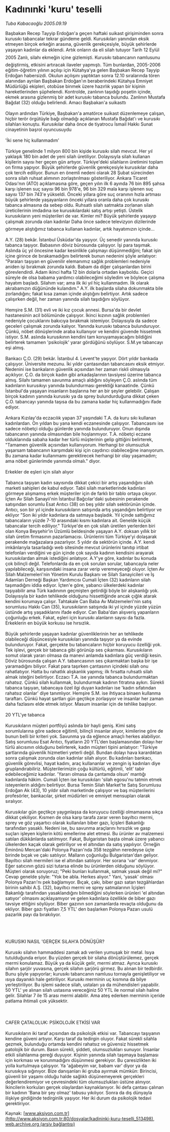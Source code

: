 # Kadınınki 'kuru' teselli

*Tuba Kabacaoğlu 2005.09.19*

<div class="pNewsDetailMainContent ctx_content" itemprop="articleBody">
 Başbakan Recep Tayyip Erdoğan'a geçen haftaki suikast girişiminden sonra kurusıkı tabancalar tekrar gündeme geldi. Kurusıkıları yanından eksik etmeyen birçok erkeğin arasına, güvenlik gerekçesiyle, büyük şehirlerde yaşayan kadınlar da eklendi. Artık onların da eli silah tutuyor Tarih 12 Eylül 2005 Zanlı, silahı ekmeğin içine gizlemişti. Kurusıkı tabancanın namlusunu değiştirmiş, etkisini artıracak ilaveler yapmıştı. Tüm bunlardan, 2005-2006 eğitim-öğretim yılının açılışı için Kütahya'ya gelen Başbakan Recep Tayyip Erdoğan habersizdi. Okulun açılışını yaptıktan sonra 12.10 sıralarında tören alanından ayrılan Başbakan Erdoğan'ın beraberindeki Kütahya Emniyet Müdürlüğü ekipleri, otobüse binmek üzere hazırlık yapan bir kişinin hareketlerinden şüphelendi. Kontrolde, zanlının taşıdığı poşetin içinde, ekmek arasına gizlenmiş bir adet kurusıkı tabanca bulundu. Zanlının Mustafa Bağdat (32) olduğu belirlendi. Amacı Başbakan'a suikasttı
 <br/>
 <br/>
 Olayın ardından Türkiye, Başbakan'a amatörce suikast düzenlemeye çalışan, hiçbir terör örgütüyle bağı olmadığı açıklanan Mustafa Bağdat'ı ve kurusıkı silahları konuştu. Kurusıkılar daha önce de tiyatrocu İsmail Hakkı Sunat cinayetinin başrol oyuncusuydu
 <br/>
 <br/>
 'İki sene hiç kullanmadım'
 <br/>
 <br/>
 Türkiye genelinde 1 milyon 800 bin kişide kurusıkı silah mevcut. Her yıl yaklaşık 180 bin adet de yeni silah üretiliyor. Dolayısıyla silah kullanan kişilerin sayısı her geçen gün artıyor. Türkiye'deki silahların üretimini toplam on firma yapıyor. Büyük şehirlerde güvenlik gerekçesiyle kurusıkılar daha çok tercih ediliyor. Bunun en önemli nedeni olarak 28 Şubat sürecinden sonra silah ruhsat alımının zorlaştırılması gösteriliyor. Ankara Ticaret Odası'nın (ATO) açıklamasına göre, geçen yılın ilk 6 ayında 76 bin 895 şahsa karşı işlenen suç sayısı 96 bin 978'e, 96 bin 329 mala karşı işlenen suç sayısı 137 bin 743'e yükseldi. Önceki yıllara göre suç oranının hızla artması büyük şehirlerde yaşayanların önceki yıllara oranla daha çok kurusıkı tabanca almasına da sebep oldu. Ruhsatlı silah satmakta zorlanan silah üreticilerinin imdadına ise kurusıkılardaki satış artışı yetişti. Üstelik kurusıkıların yeni müşterileri de var. Kimler mi? Büyük şehirlerde yaşayıp çalışmak zorunda olan kadınlar Daha önce sadece televizyon dizilerinde görmeye alıştığımız tabanca kullanan kadınlar, artık hayatımızın içinde...
 <br/>
 <br/>
 A.Y. (28) bekâr. İstanbul Üsküdar'da yaşıyor. Üç senedir yanında kurusıkı tabanca taşıyor. Babasının döviz bürosunda çalışıyor. İşi para taşımak. Aslında üç yıl öncesine kadar kesinlikle çalışmayı düşünmediğini; fakat işin içine girince de bırakamadığını belirterek bunun nedenini şöyle anlatıyor: "Paraları taşıyan en güvenilir elemanımız sağlık problemleri nedeniyle aniden işi bırakmak zorunda kaldı. Babam da diğer çalışanlardan birini görevlendirdi. Adam ikinci hafta 12 bin dolarla ortadan kayboldu. Geçici süreyle de olsa babama yardımcı olabileceğimi söyledim ve böylece çalışma hayatım başladı. Silahım var; ama ilk iki yıl hiç kullanmadım. İlk olarak akrabamızın düğününde kulandım." A.Y. ilk başlarda silaha dokunmakta bile zorlandığını; fakat kısa zaman içinde alıştığını belirtiyor. Artık sadece çalışırken değil, her zaman yanında silah taşıdığını söylüyor.
 <br/>
 <br/>
 Hemşire S.M. (31) evli ve iki kız çocuk annesi. Bursa'da bir devlet hastanesinin acil bölümünde çalışıyor. İkinci kızının sağlık problemleri nedeniyle çocuklarını bakıcıya bırakmak istemiyor. Dolayısıyla da sadece geceleri çalışmak zorunda kalıyor. Yanında kurusıkı tabanca bulunduruyor. Çünkü, nöbet dönüşlerinde araba kullanıyor ve kendini güvende hissetmek istiyor. S.M. aslında kurusıkının kendini tam koruyamayacağını bildiğini belirterek tamamen 'psikolojik' yarar gördüğünü söylüyor. S.M.ye tabancayı eşi almış.
 <br/>
 <br/>
 Bankacı Ç.O. (29) bekâr. İstanbul 4. Levent'te yaşıyor. Dört yıldır bankada çalışıyor. Üniversite mezunu. İki yıldır çantasından tabancasını eksik etmiyor. Nedenini ise bankaların güvenlik açısından her zaman riskli olmasıyla açıklıyor. Ç.O. da birçok kadın gibi arkadaşlarının tavsiyesi üzerine tabanca almış. Silahı tamamen savunma amaçlı aldığını söyleyen Ç.O. aslında tüm kadınların kurusıkıyı yanında bulundurması gerektiği kanaatinde. Çünkü İstanbul'da yaşayan insanların başlarına her an bir şeyler gelebilir. Çalışan birçok kadının yanında kurusıkı ya da sprey bulundurduğuna dikkat çeken Ç.O. tabancayı yanında taşısa da bu zamana kadar hiç kullanmadığını ifade ediyor.
 <br/>
 <br/>
 Ankara Kızılay'da eczacılık yapan 37 yaşındaki T.A. da kuru sıkı kullanan kadınlardan. On yıldan bu yana kendi eczanesinde çalışıyor. Tabancasını ise sadece nöbetçi olduğu günlerde yanında bulunduruyor. Onun dışında tabancanın yanında olmasından bile hoşlanmıyor. T.A. nöbetçi eczane olduklarında sabaha kadar her türlü müşterinin gelip gittiğini belirterek, "Tamamen güvenlik açısından kullanıyorum. Herhangi bir olumsuzluk yaşarsam tabancanın karşımdaki kişi için caydırıcı olabileceğine inanıyorum. Bu zamana kadar kullanmamı gerektirecek herhangi bir olay yaşamadım; ama nöbet günlerimde yanımda olmalı." diyor.
 <br/>
 <br/>
 Erkekler de eşleri için silah alıyor
 <br/>
 <br/>
 Tabanca taşıyan kadın sayısında dikkat çekici bir artış yaşandığını silah marketi sahipleri de kabul ediyor. Tabii silah marketlerinde kadınları görmeye alışmamış erkek müşteriler için de farklı bir tablo ortaya çıkıyor. İçten Av Silah Sanayii'nin İstanbul Bağcılar'daki şubesinin perakende satışından sorumlu Esat Arıtıcı (38) on beş yıldır silah sektörünün içinde. Arıtıcı, son bir yıl içinde kurusıkıların satışında artış yaşandığını belirtiyor ve ekliyor "Son iki yıldır kadınlara da satmaya başladık. Yıl içinde sattığımız tabancaların yüzde 7-10 arasındaki kısmı kadınlara ait. Genelde küçük tabancalar tercih ediliyor." Türkiye'de en çok silah üretilen yerlerden biri olan Konya Beyşehir'in Üzümlü beldesinde yaşayan A.Y. doksan yıllık bir silah üretim firmasının pazarlamacısı. Ürünlerini tüm Türkiye'yi dolaşarak perakende mağazalara pazarlıyor. 5 yıldır da sektörün içinde. A.Y. kendi imkânlarıyla tasarladığı web sitesinde mevcut ürünlerini tanıtıp irtibat telefonları verdiğini ve gün içinde çok sayıda kadının kendisini arayarak kurusıkılardan almak istediğini anlatıyor. A.Y'ye göre, kadınlar bu konuda çok bilinçli değil. Telefonlarda da en çok sorulan sorular, tabancayla neler yapılabileceği, karşısındaki insana zarar verip veremeyeceği oluyor. İçten Av Silah Malzemeleri'nin Yönetim Kurulu Başkanı ve Silah Sanayicileri ve İş Adamları Derneği Başkan Yardımcısı Cumali İçten (32) kadınların silah taşımadığını iddia ediyor. İçten'e göre, yabancı ülkelerdeki kadınlar taşıyabilir ama Türk kadınının geçmişten getirdiği böyle bir alışkanlığı yok. Dolayısıyla bir kadın tehlikede olduğunu hissettiğinde ancak çığlık atarak kendini korumaya çalışır. Tahtakale Can Baba Av Malzemeleri'nin satış sorumlusu Hakkı Can (35), kurusıkıların satışında iki yıl içinde yüzde yüzün üstünde artış yaşadıklarını ifade ediyor. Can Baba'dan alışveriş yapanların çoğunluğu erkek. Fakat, eşleri için kurusıkı alanların sayısı da fazla. Erkeklerin en büyük korkusu ise  hırsızlık.
 <br/>
 <br/>
 Büyük şehirlerde yaşayan kadınlar güvenliklerinin her an tehlikede olabileceği düşüncesiyle kurusıkıları yanında taşıyor ya da evinde bulunduruyor. Fakat, gerçekte bu tabancaların hiçbir koruyucu özelliği yok. Tek işlevi, gerçek bir tabanca gibi görünüp ses çıkarması. Kurusıkıların somut olarak yararı olmasa da manevi anlamda kadınlara güç verdiği kesin. Döviz bürosunda çalışan A.Y. tabancasının ses çıkarmaktan başka bir işe yaramadığını biliyor. Fakat para taşırken çantasının içindeki silah onu rahatlatıyor. Hatta bu rahatlık alışkanlık yapmış; ilk fırsatta ruhsatlı silah almak isteğini belirtiyor. Eczacı T.A. ise yanında tabanca bulundurmaktan rahatsız. Çünkü silah kullanmak, bulundurmak kadının fıtratına aykırı. Sürekli tabanca taşıyan, tabancaya özel ilgi duyan kadınları ise 'kadın sıfatından rahatsız olanlar' diye tanımlıyor. Hemşire S.M. ise ihtiyaca binaen kullanma taraftarı. Çünkü hayat şartları gün geçtikçe zorlaşıyor ve insanlar her zaman daha fazlasını elde etmek istiyor. Masum insanlar için de tehlike başlıyor.
 <br/>
 <br/>
 20 YTL'ye tabanca
 <br/>
 <br/>
 Kurusıkıların müşteri portföyü aslında  bir hayli geniş. Kimi satış sorumlularına göre sadece eğitimli, bilinçli insanlar alıyor, kimilerine göre de bunun belli bir kriteri yok. Savunma ya da eğlence amaçlı herkes alabiliyor. Satış sorumlusu Esat Arıtıcı, fiyatların 20 YTL'den başlamasından dolayı her türlü alıcısının olduğunu belirterek, kadın müşteri tipini anlatıyor: "Türkiye şartlarında güvenlik hizmetleri yeterli değil. Bundan dolayı hava karardıktan sonra çalışmak zorunda olan kadınlar silah alıyor. Bu kadınları bankacı, güvenlik görevlisi, hayat kadını, araç kullananlar ve zengin iş kadınları diye gruplandırabiliriz. Müşterilerimizin çoğu kültürlü, eğitimli, 'elit' tabir edebileceğimiz kadınlar. 'Yararı olmasa da çantamda olsun' mantığı kadınlarda hâkim. Cumali İçten ise kurusıkıları 'silah egosu'nu tatmin etmek isteyenlerin aldığını belirtiyor. Bursa Temin Silah Market'te Satış Sorumlusu Erdoğan Ak (43), 10 yıldır silah marketinde çalışıyor ve baş müşterilerini profesörler, bankacılar, şirket müdürleri ve emniyet mensupları olarak sıralıyor.
 <br/>
 <br/>
 Kurusıkılar gün geçtikçe yaygınlaşsa da koruyucu özelliği olmamasına sıkça dikkat çekiliyor. Kısmen de olsa karşı tarafa zarar veren bayıltıcı mermi, sprey ve göz yaşartıcı olarak kullanılan biber gazı, İçişleri Bakanlığı tarafından yasaklı. Nedeni ise, bu savunma araçlarını hırsızlık ve gasp suçları işleyen kişilerin kötü emellerine alet etmesi. Bu ürünler av malzemesi satılan dükkânlarda satılmıyor. Fakat, Bulgaristan başta olmak üzere yabancı ülkelerden kaçak olarak getiriliyor ve  el altından da satış yapılıyor. Örneğin Eminönü Mercan'daki Polonya Pazarı'nda 358 tezgâhın neredeyse üçte birinde bıçak ve çakı satılıyor. Malların çoğunluğu Bulgaristan'dan geliyor. Bayıltıcı silah mermileri ise el altından satılıyor. Her sorana 'var' denmiyor. Eğer satıcının gözü sizi tutarsa elinde bu ürünlerden olduğunu söylüyor. Müşteri olarak soruyoruz; "Peki bunları kullanmak, satmak yasak değil mi?" Cevap genelde şöyle: "Yok be abla. Herkes alıyor." Yani, 'yasak' olması Polonya Pazarı'nı pek bağlamıyor. Bıçak, çakı, biber gazı satan tezgâhlardan birinin sahibi A.Ş. (32), bayıltıcı mermi ve sprey satmalarının İçişleri Bakanlığı tarafından yasaklandığını bilmediğini söylerken ürünleri 'el altından satıyor' olmasını açıklayamıyor ve gelen kadınlara özellikle de biber gazı tavsiye ettiğini söylüyor. Biber gazının son zamanlarda revaçta olduğunu da ekliyor. Biber gazı fiyatları 7,5 YTL' den başlarken Polonya Pazarı usulü pazarlık payı da bırakılıyor.
 <br/>
 <br/>
 <br/>
 <br/>
 <br/>
 KURUSIKI NASIL 'GERÇEK SiLAH'A DÖNÜŞÜR?
 <br/>
 <br/>
 Kurusıkı silahın hammaddesi zamak adı verilen yumuşak bir metal. Isıya tutulduğunda eriyor. Bu yüzden gerçek bir silaha dönüştürülemez, gerçek mermi konulamaz. Büyük ya da küçük gelir, mermi atmaz. Ayrıca kurusıkı silahın şarjör yuvasına, gerçek silahın şarjörü girmez. Bu  alınan bir tedbirdir. Bunu şöyle yapıyorlar; kurusıkı tabancanın namlusu tornayla genişletiliyor ve ısıya dayanıklı hale getiriliyor. Kurusıkı merminin uç kısmına da bilye yerleştiriliyor. Bu işlemi sadece silah, ustaları ya da mühendisleri yapabilir. 50 YTL' ye alınan silah ustasına vereceğiniz 50 YTL ile normal silah haline gelir. Silahlar 7 ile 15 arası mermi alabilir. Ama ateş ederken merminin içeride patlama ihtimali çok yüksektir.
 <br/>
 <br/>
 <br/>
 <br/>
 CAFER ÇATALOLUK: PSİKOLOJİK ETKİSİ VAR
 <br/>
 <br/>
 Kurusıkıların iki taraf açısından da psikolojik etkisi var. Tabancayı taşıyanın kendine güveni artıyor. Karşı taraf da tedirgin oluyor. Fakat sürekli silahla gezmek, bulunduğu ortamda kendini rahatsız ve güvensiz hissetmek patolojik bir durum. Basın sürekli, şiddeti, olumsuzlukları sunuyor. İnsanlar etkili silahlanma gereği duyuyor. Kişinin yanında silah taşımaya başlaması için korkması ve korunmadığını düşünmesi gerekiyor. Bu çaresizlikten iki yolla kurtulmaya çalışıyor. Ya 'ağabeyim var, babam var' diyor ya da kurusıkıya sığınıyor. Bize danışanları iki gruba ayırmak mümkün: Birincisi, güvenli bir yaşamı olduğu halde sağlıklı düşünemeyerek gerçekleri değerlendiremiyor ve çevresindeki tüm olumsuzlukları üstüne alınıyor. İkincilerin korkuları gerçek olaylardan kaynaklanıyor. İki defa çantası çalınan bir kadının 'Bana bir şey olmaz' tabusu yıkılıyor. Sonra da dış dünyayla ilişkiye girdiğinde tedirginlik yaşıyor. Her iki durum da psikolojik tedavi gerektiriyor.
 <br/>
</div>


Kaynak: [www.aksiyon.com.tr](http://www.aksiyon.com.tr:80/dosyalar/kadininki-kuru-teselli_513498), [web.archive.org (arşiv bağlantısı)](http://web.archive.org/web/20151029164455/http://www.aksiyon.com.tr:80/dosyalar/kadininki-kuru-teselli_513498)
